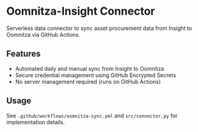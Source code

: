 # Oomnitza-Insight Connector

Serverless data connector to sync asset procurement data from Insight to Oomnitza via GitHub Actions.

## Features
- Automated daily and manual sync from Insight to Oomnitza
- Secure credential management using GitHub Encrypted Secrets
- No server management required (runs on GitHub Actions)

## Usage
See `.github/workflows/oomnitza-sync.yml` and `src/connector.py` for implementation details.
